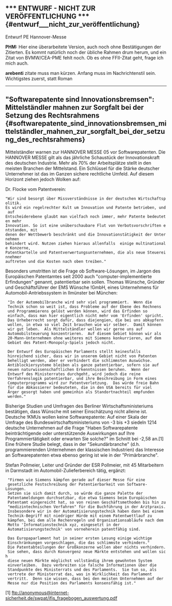 ## \*\*\* ENTWURF - NICHT ZUR VERÖFFENTLICHUNG \*\*\* {#entwurf___nicht_zur_veröffentlichung}

Entwurf PE Hannover-Messe

**PHM:** Hier eine überarbeitete Version, auch noch ohne Bestätigungen
der Zitierten. Es kommt natürlich noch der übliche Rahmen drum herum,
und ein Zitat von BVMW/CEA-PME fehlt noch. Ob es ohne FFII-Zitat geht,
frage ich mich auch.

**arebenti** zitate muss man kürzen. Anfang muss im Nachrichtenstil
sein. Wichtigstes zuerst, statt Roman

------------------------------------------------------------------------

## \"Softwarepatente sind Innovationsbremsen\": Mittelständler mahnen zur Sorgfalt bei der Setzung des Rechtsrahmens {#softwarepatente_sind_innovationsbremsen_mittelständler_mahnen_zur_sorgfalt_bei_der_setzung_des_rechtsrahmens}

Mittelständler warnen zur HANNOVER MESSE 05 vor Softwarepatenten. Die
HANNOVER MESSE gilt als das jährliche Schaustück der Innovationskraft
des deutschen Industrie. Mehr als 70% der Arbeitsplätze stellt in den
meisten Branchen der Mittelstand. Ein Schlüssel für die Stärke deutscher
Unternehmer ist das im Ganzen sichere rechtliche Umfeld. Auf diesem
Horizont ziehen jedoch Wolken auf:

Dr. Flocke vom Patentverein:

`"Wir sind besorgt über Missverständnisse in der deutschen Wirtschaftspolitik. `\
`Es wird ein regelrechter Kult um Innovation und Patente betrieben, und auf `\
`Entscheiderebene glaubt man vielfach noch immer, mehr Patente bedeuteten mehr `\
`Innovation. So ist eine unüberschaubare Flut von Verbotsvorschriften entstanden, mit`\
`denen der Wettbewerb beschränkt und die Innovationstätigkeit der Unternehmen `\
`behindert wird. Nutzen ziehen hieraus allenfalls  einige multinationale Konzerne, `\
`Patentkartelle und Patentverwertungsunternehmen, die als neue Steuereinnehmer `\
`auftreten und die Kosten nach oben treiben."`

Besonders umstritten ist die Frage ob Software-Lösungen, im Jargon des
Europäischen Patentamtes seit 2000 auch \"computer-implementierte
Erfindungen\" genannt, patentierbar sein sollen. Thomas Wünsche, Gründer
und Geschäftsführer der EMS Wünsche !GmbH, eines Unternehmens für
Automobil-Antriebssystem in Ilmünster bei München:

` "In der Automobilbranche wird sehr viel programmiert.  Wenn die`\
` Technik schon so weit ist, dass Probleme auf der Ebene des Rechnens`\
` und Programmierens gelöst werden können, wird das Erfinden so`\
` einfach, dass man hier eigentlich nicht mehr vom 'Erfinden' spricht.`\
` Das Urheberrecht sorgt dafür, dass diejengien, die bei uns abkupfern`\
` wollen, in etwa so viel Zeit brauchen wie wir selber.  Damit können`\
` wir gut leben.  Als Mittelständler wollen wir gerne uns auf`\
` Automobilsteuerung konzentrieren.  Auf diesem Gebiet können wir als`\
` 20-Mann-Unternehmen ohne weiteres mit Siemens konkurrieren, auf dem`\
` Gebiet des Patent-Monopoly-Spiels jedoch nicht.`

` Der Entwurf des Europäischen Parlaments stellt keinesfalls`\
` hinreichend sicher, dass wir in unserem Gebiet nicht von Patenten`\
` behelligt werden, aber er verhindert die schlimmsten Auswüchse.`\
` Antiblockiersysteme bleiben als ganze patentierbar, sofern sie auf`\
` neuen naturwissenschaftlichen Erkenntnissen beruhen.  Wenn der`\
` Entwurf des Ministerrates durchgeht, wird jedoch die reine`\
` Verfahrenslogik patentierbar, und ihre Beschreibung in Form eines`\
` Computerprogramms wird zur Patentverletzung.  Das würde freie Bahn`\
` für die Abkassierer bedeuteten, die in den USA bereits für viel`\
` Ärger gesorgt haben und gemeinhin als Standortnachteil empfunden`\
` werden."`

Bisherige Studien und Umfragen des Berliner Wirtschaftsministeriums
bestätigen, dass Wünsche mit seiner Einschätzung nicht alleine ist.
Deutsche !KMUs wollen keine Softwarepatente: Auf einer Skala der Umfrage
des Bundeswirtschaftsministeriums von -3 bis +3 siedeln 1214 deutsche
Unternehmen auf die Frage \"Haben Softwarepatente beinträchtigende oder
unterstützende Auswirkungen auf Ihre Programmiertätigkeit oder erwarten
Sie solche?\" im Schnitt bei -2,58 an.\[1\] Eine frühere Studie belegt,
dass in der \"Sekundärbranche\" (d.h. programmierenden Unternehmen der
klassischen Industrien) das Interesse an Softwarepatenten etwa ebenso
gering ist wie in der \"Primärbranche\".

Stefan Pollmeier, Leiter und Gründer der ESR Pollmeier, mit 45
Mitarbeitern in Darmstadt im Automobil-Zulieferbereich tätig, ergänzt:

` "Firmen wie Siemens kämpfen gerade auf dieser Messe für eine`\
` gesetzliche Festschreibung der Patentierbarkeit von Software-Lösungen.`\
` Setzen sie sich damit durch, so würde die ganze Palette der`\
` Patentameldungen durchsetzbar, die etwa Siemens beim Europäischen`\
` Patentamt eingereicht hat, so von reinen Geschäftsmethoden bis hin zu`\
` "medizintechnischen Verfahren" für die Buchführung in der Arztpraxis.`\
` Insbesondere wir in der Automatisierungstechnik haben dann bei einem`\
` Technik-Begriff mit niedriger Hürde mit einem Patentwettlauf zu`\
` kämpfen, bei dem alle Rechenregeln und Organisationsabläufe nach dem`\
` Motto 'Informationstechnik xyz, eingesetzt in der`\
` Automatisierungstechnik' von vorneherein patentfähig sind.`

` Das Europaparlament hat in seiner ersten Lesung einige wichtige`\
` Einschränkungen vorgeschlagen, die das schlimmste verhindern."  `\
` Die Patentabteilungen der Großkonzerne wollen aber nichts verhindern.`\
` Sie sehen, dass durch Konvergenz neue Märkte entstehen und wollen sich`\
` diese neuen Märkte möglichst vollständig ihrem gewohnten System`\
` einverleiben.  Dazu verbreiten sie falsche Informationen über die`\
` Standpunkte des Ministerrats und des Parlaments.  Sie tun so, als`\
` vertrete der Ministerrat das, was in Wirklichkeit das Parlament`\
` vertritt.  Denn sie wissen, dass bei den meisten Unternehmen auf der`\
` Messe nur die Position des Parlaments konsensfähig ist."`

\[1\]
<ftp://anonymous@internet-sicherheit.de/swpat/ifis_fragebogen_auswertung.pdf>

